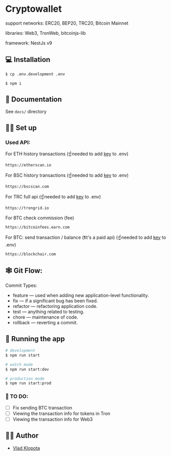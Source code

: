 # Cryptowallet

support networks: ERC20, BEP20, TRC20, Bitcoin Mainnet

libraries: Web3, TronWeb, bitcoinjs-lib

framework: NestJs v9

## 💻 Installation

```bash
$ cp .env.development .env
```

```bash
$ npm i
```

## 🧻 Documentation
See `docs/` directory

## 🧑‍🔧 Set up

### Used API:

For ETH history transactions (☝️needed to add [key](https://etherscan.io/apis) to .env)
```html
https://etherscan.io
```

For BSC history transactions (☝️needed to add [key](https://bscscan.com/apis) to .env)
```html
https://bscscan.com
```

For TRC full api (☝️needed to add [key](https://www.trongrid.io) to .env)
```html
https://trongrid.io
```

For BTC check commission (fee)
```html
https://bitcoinfees.earn.com
```

For BTC:
send transaction / balance
(❗it's a paid api)
(☝️needed to add [key](https://blockchair.com/api/plans) to .env)
```html
https://blockchair.com
```

## 🕸️ Git Flow:
Commit Types:
- feature — used when adding new application-level functionality.
- fix — if a significant bug has been fixed.
- refactor — refactoring application code.
- test — anything related to testing.
- chore — maintenance of code.
- rollback — reverting a commit.

## 🚀 Running the app

```bash
# development
$ npm run start

# watch mode
$ npm run start:dev

# production mode
$ npm run start:prod
```

### 📝 TO DO:
- [ ] Fix sending BTC transaction
- [ ] Viewing the transaction info for tokens in Tron
- [ ] Viewing the transaction info for Web3

## 👨‍💻 Author
- [Vlad Klopota](https://t.me/arti39)